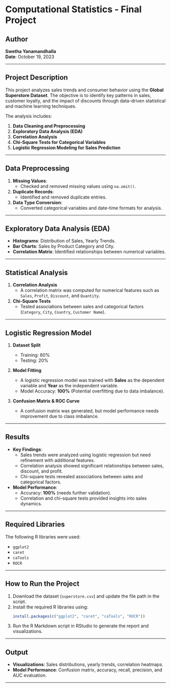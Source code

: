 

# **Computational Statistics - Final Project**

## **Author**  
**Swetha Yanamandhalla**  
**Date**: October 19, 2023  

---

## **Project Description**  
This project analyzes sales trends and consumer behavior using the **Global Superstore Dataset**. The objective is to identify key patterns in sales, customer loyalty, and the impact of discounts through data-driven statistical and machine learning techniques.

The analysis includes:
1. **Data Cleaning and Preprocessing**  
2. **Exploratory Data Analysis (EDA)**  
3. **Correlation Analysis**  
4. **Chi-Square Tests for Categorical Variables**  
5. **Logistic Regression Modeling for Sales Prediction**  

---

## **Data Preprocessing**  
1. **Missing Values**:  
   - Checked and removed missing values using `na.omit()`.  
2. **Duplicate Records**:  
   - Identified and removed duplicate entries.  
3. **Data Type Conversion**:  
   - Converted categorical variables and date-time formats for analysis.  

---

## **Exploratory Data Analysis (EDA)**  
- **Histograms**: Distribution of Sales, Yearly Trends.  
- **Bar Charts**: Sales by Product Category and City.  
- **Correlation Matrix**: Identified relationships between numerical variables.  

---

## **Statistical Analysis**  
1. **Correlation Analysis**  
   - A correlation matrix was computed for numerical features such as `Sales`, `Profit`, `Discount`, and `Quantity`.  
2. **Chi-Square Tests**  
   - Tested associations between sales and categorical factors (`Category`, `City`, `Country`, `Customer Name`).  

---

## **Logistic Regression Model**  
1. **Dataset Split**  
   - Training: 80%  
   - Testing: 20%  

2. **Model Fitting**  
   - A logistic regression model was trained with **Sales** as the dependent variable and **Year** as the independent variable.  
   - Model Accuracy: **100%** (Potential overfitting due to data imbalance).  

3. **Confusion Matrix & ROC Curve**  
   - A confusion matrix was generated, but model performance needs improvement due to class imbalance.  

---

## **Results**  
- **Key Findings**:  
  - Sales trends were analyzed using logistic regression but need refinement with additional features.  
  - Correlation analysis showed significant relationships between sales, discount, and profit.  
  - Chi-square tests revealed associations between sales and categorical factors.  
- **Model Performance**:  
  - Accuracy: **100%** (needs further validation).  
  - Correlation and chi-square tests provided insights into sales dynamics.  

---

## **Required Libraries**  
The following R libraries were used:  
- `ggplot2`  
- `caret`  
- `caTools`  
- `ROCR`  

---

## **How to Run the Project**  
1. Download the dataset (`superstore.csv`) and update the file path in the script.  
2. Install the required R libraries using:  
   ```r
   install.packages(c("ggplot2", "caret", "caTools", "ROCR"))
   ```
3. Run the R Markdown script in RStudio to generate the report and visualizations.  

---

## **Output**  
- **Visualizations**: Sales distributions, yearly trends, correlation heatmaps.  
- **Model Performance**: Confusion matrix, accuracy, recall, precision, and AUC evaluation.  

---


